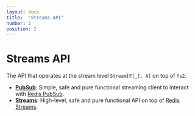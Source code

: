 ```yaml
---
layout: docs
title:  "Streams API"
number: 2
position: 2
---
```


# Streams API

The API that operates at the stream level `Stream[F[_], A]` on top of `fs2`.

- **[PubSub](./pubsub.html)**: Simple, safe and pure functional streaming client to interact with [Redis PubSub](https://redis.io/topics/pubsub).
- **[Streams](./streams.html)**: High-level, safe and pure functional API on top of [Redis Streams](https://redis.io/topics/streams-intro).

